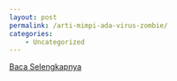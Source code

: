 ```yaml
---
layout: post
permalink: /arti-mimpi-ada-virus-zombie/
categories:
    - Uncategorized
---
```


[Baca Selengkapnya](/01)